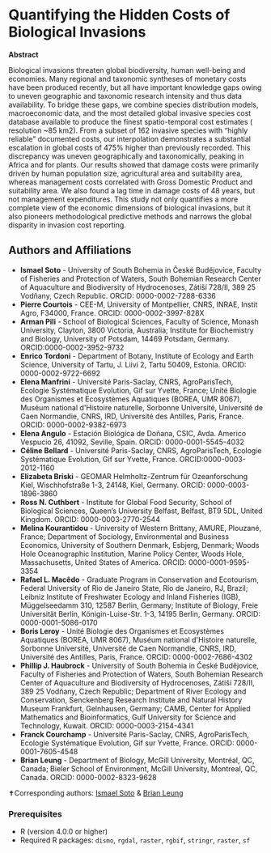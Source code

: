 # Quantifying the Hidden Costs of Biological Invasions

**Abstract** 	 	

Biological invasions threaten global biodiversity, human well-being and economies. Many regional and taxonomic syntheses of monetary costs have been produced recently, but all have important knowledge gaps owing to uneven geographic and taxonomic research intensity and thus data availability. To bridge these gaps, we combine species distribution models, macroeconomic data, and the most detailed global invasive species cost database available to produce the finest spatio-temporal cost estimates ( resolution ~85 km2). From a subset of 162 invasive species with “highly reliable” documented costs, our interpolation demonstrates a substantial escalation in global costs of 475% higher than previously recorded. This discrepancy was uneven geographically and taxonomically, peaking in Africa and for plants. Our results showed that damage costs were primarily driven by human population size, agricultural area and suitability area, whereas management costs correlated with Gross Domestic Product and suitability area. We also found a lag time in damage costs of 48 years, but not management expenditures. This study not only quantifies a more complete view of the economic dimensions of biological invasions, but it also pioneers methodological predictive methods and narrows the global disparity in invasion cost reporting.


## Authors and Affiliations

- **Ismael Soto** - University of South Bohemia in České Budějovice, Faculty of Fisheries and Protection of Waters, South Bohemian Research Center of Aquaculture and Biodiversity of Hydrocenoses, Zátiší 728/II, 389 25 Vodňany, Czech Republic. ORCID: 0000-0002-7288-6336
- **Pierre Courtois** - CEE-M, University of Montpellier, CNRS, INRAE, Instit Agro, F34000, France. ORCID: 0000-0002-3997-828X
- **Arman Pili** - School of Biological Sciences, Faculty of Science, Monash University, Clayton, 3800 Victoria, Australia; Institute for Biochemistry and Biology, University of Potsdam, 14469 Potsdam, Germany. ORCID:0000-0002-3952-9732
- **Enrico Tordoni** - Department of Botany, Institute of Ecology and Earth Science, University of Tartu, J. Liivi 2, Tartu 50409, Estonia. ORCID: 0000-0002-9722-6692
- **Elena Manfrini** - Université Paris-Saclay, CNRS, AgroParisTech, Ecologie Systématique Evolution, Gif sur Yvette, France; Unité Biologie des Organismes et Ecosystèmes Aquatiques (BOREA, UMR 8067), Muséum national d'Histoire naturelle, Sorbonne Université, Université de Caen Normandie, CNRS, IRD, Université des Antilles, Paris, France. ORCID: 0000-0002-9382-6973
- **Elena Angulo** - Estación Biológica de Doñana, CSIC, Avda. Americo Vespucio 26, 41092, Seville, Spain. ORCID: 0000-0001-5545-4032
- **Céline Bellard** - Université Paris-Saclay, CNRS, AgroParisTech, Ecologie Systématique Evolution, Gif sur Yvette, France. ORCID:0000-0003-2012-1160
- **Elizabeta Briski** - GEOMAR Helmholtz-Zentrum für Ozeanforschung Kiel, Wischhofstraße 1-3, 24148, Kiel, Germany. ORCID: 0000-0003-1896-3860
- **Ross N. Cuthbert** - Institute for Global Food Security, School of Biological Sciences, Queen’s University Belfast, Belfast, BT9 5DL, United Kingdom. ORCID: 0000-0003-2770-2544
- **Melina Kourantidou** - University of Western Brittany, AMURE, Plouzané, France; Department of Sociology, Environmental and Business Economics, University of Southern Denmark, Esbjerg, Denmark; Woods Hole Oceanographic Institution, Marine Policy Center, Woods Hole, Massachusetts, United States of America. ORCID: 0000-0001-9595-3354
- **Rafael L. Macêdo** - Graduate Program in Conservation and Ecotourism, Federal University of Rio de Janeiro State, Rio de Janeiro, RJ, Brazil; Leibniz Institute of Freshwater Ecology and Inland Fisheries (IGB), Müggelseedamm 310, 12587 Berlin, Germany; Institute of Biology, Freie Universität Berlin, Königin-Luise-Str. 1-3, 14195 Berlin, Germany. ORCID: 0000-0001-5086-0170
- **Boris Leroy** - Unité Biologie des Organismes et Ecosystèmes Aquatiques (BOREA, UMR 8067), Muséum national d'Histoire naturelle, Sorbonne Université, Université de Caen Normandie, CNRS, IRD, Université des Antilles, Paris, France. ORCID: 0000-0002-7686-4302
- **Phillip J. Haubrock** - University of South Bohemia in České Budějovice, Faculty of Fisheries and Protection of Waters, South Bohemian Research Center of Aquaculture and Biodiversity of Hydrocenoses, Zátiší 728/II, 389 25 Vodňany, Czech Republic; Department of River Ecology and Conservation, Senckenberg Research Institute and Natural History Museum Frankfurt, Gelnhausen, Germany; CAMB, Center for Applied Mathematics and Bioinformatics, Gulf University for Science and Technology, Kuwait. ORCID: 0000-0003-2154-4341
- **Franck Courchamp** - Université Paris-Saclay, CNRS, AgroParisTech, Ecologie Systématique Evolution, Gif sur Yvette, France. ORCID: 0000-0001-7605-4548
- **Brian Leung** - Department of Biology, McGill University, Montréal, QC, Canada; Bieler School of Environment, McGill University, Montreal, QC, Canada. ORCID: 0000-0002-8323-9628


✝Corresponding authors: [Ismael Soto](mailto:isma-sa@hotmail.com) & [Brian Leung](mailto:brian.leung2@mcgill.ca)


### Prerequisites

- R (version 4.0.0 or higher)
- Required R packages: `dismo`, `rgdal`, `raster`, `rgbif`, `stringr`, `raster`, `sf`

